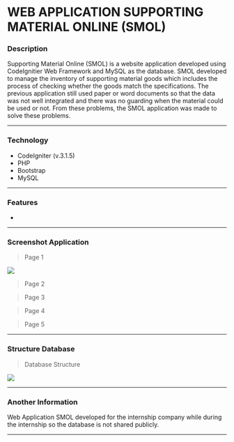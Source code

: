 # WEB APPLICATION SUPPORTING MATERIAL ONLINE (SMOL)

### Description
Supporting Material Online (SMOL) is a website application developed using CodeIgnitier Web Framework and MySQL as the database. SMOL developed to manage the inventory of supporting material goods which includes the process of checking whether the goods match the specifications. The previous application still used paper or word documents so that the data was not well integrated and there was no guarding when the material could be used or not. From these problems, the SMOL application was made to solve these problems.

----
### Technology
- CodeIgniter (v.3.1.5)
- PHP
- Bootstrap
- MySQL

----
### Features
- 

----
### Screenshot Application
> Page 1

![](https://pandao.github.io/editor.md/examples/images/8.jpg)
> Page 2

> Page 3

> Page 4

> Page 5

----
### Structure Database
> Database Structure

![](https://pandao.github.io/editor.md/examples/images/8.jpg)

----
### Another Information
Web Application SMOL developed for the internship company while during the internship so the database is not shared publicly.

----
